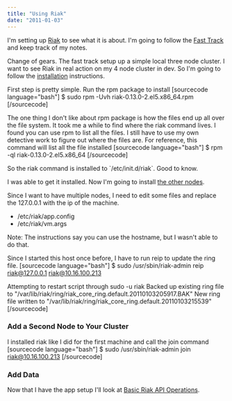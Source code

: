 ```yaml
---
title: "Using Riak"
date: "2011-01-03"
---
```


I'm setting up [Riak](http://www.basho.com/developers.html#Riak) to see what it is about. I'm going to follow the [Fast Track](http://wiki.basho.com/The-Riak-Fast-Track.html) and keep track of my notes.

Change of gears. The fast track setup up a simple local three node cluster. I want to see Riak in real action on my 4 node cluster in dev. So I'm going to follow the [installation](http://wiki.basho.com/Installing-on-RHEL-and-CentOS.html) instructions.

First step is pretty simple. Run the rpm package to install \[sourcecode language="bash"\] $ sudo rpm -Uvh riak-0.13.0-2.el5.x86\_64.rpm \[/sourcecode\]

The one thing I don't like about rpm package is how the files end up all over the file system. It took me a while to find where the riak command lives. I found you can use rpm to list all the files. I still have to use my own detective work to figure out where the files are. For reference, this command will list all the file installed \[sourcecode language="bash"\] $ rpm -ql riak-0.13.0-2.el5.x86\_64 \[/sourcecode\]

So the riak command is installed to \`/etc/init.d/riak\`. Good to know.

I was able to get it installed. Now I'm going to install [the other nodes](http://wiki.basho.com/Basic-Cluster-Setup.html).

Since I want to have multiple nodes, I need to edit some files and replace the 127.0.0.1 with the ip of the machine.

- /etc/riak/app.config
- /etc/riak/vm.args

Note: The instructions say you can use the hostname, but I wasn't able to do that.

Since I started this host once before, I have to run reip to update the ring file. \[sourcecode language="bash"\] $ sudo /usr/sbin/riak-admin reip riak@127.0.0.1 riak@10.16.100.213

Attempting to restart script through sudo -u riak Backed up existing ring file to "/var/lib/riak/ring/riak\_core\_ring.default.20110103205917.BAK" New ring file written to "/var/lib/riak/ring/riak\_core\_ring.default.20110103215539" \[/sourcecode\]

### Add a Second Node to Your Cluster

I installed riak like I did for the first machine and call the join command \[sourcecode language="bash"\] $ sudo /usr/sbin/riak-admin join riak@10.16.100.213 \[/sourcecode\]

### Add Data

Now that I have the app setup I'll look at [Basic Riak API Operations](http://wiki.basho.com/Basic-Riak-API-Operations.html).
